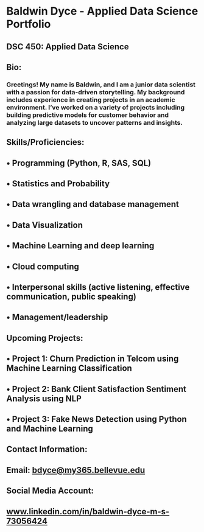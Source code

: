 # Baldwin Dyce - Applied Data Science Portfolio
## DSC 450: Applied Data Science

## Bio:
### Greetings! My name is Baldwin, and I am a junior data scientist with a passion for data-driven storytelling. My background includes experience in creating projects in an academic environment. I’ve worked on a variety of projects including building predictive models for customer behavior and analyzing large datasets to uncover patterns and insights. 

## Skills/Proficiencies: 
## •	Programming (Python, R, SAS, SQL) 
## •	Statistics and Probability 
## •	Data wrangling and database management 
## •	Data Visualization 
## •	Machine Learning and deep learning 
## •	Cloud computing 
## •	Interpersonal skills (active listening, effective communication, public speaking) 
## •	Management/leadership 

## Upcoming Projects:
## •	Project 1: Churn Prediction in Telcom using Machine Learning Classification 
## •	Project 2: Bank Client Satisfaction Sentiment Analysis using NLP
## •	Project 3: Fake News Detection using Python and Machine Learning

## Contact Information:
## Email: bdyce@my365.bellevue.edu

## Social Media Account:
## www.linkedin.com/in/baldwin-dyce-m-s-73056424

